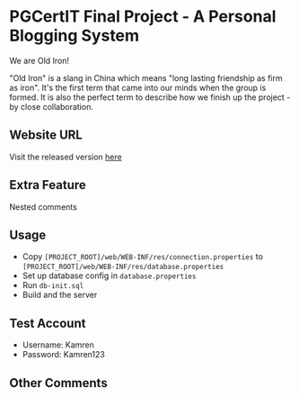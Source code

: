 # PGCertIT Final Project - A Personal Blogging System

We are Old Iron!

"Old Iron" is a slang in China which means "long lasting friendship as firm as iron". It's the first term that came into our minds when the group is formed. It is also the perfect term to describe how we finish up the project - by close collaboration.

## Website URL

Visit the released version [here](https://trex-sandwich.com/tweety_group-6-release)

## Extra Feature

Nested comments

## Usage

- Copy `[PROJECT_ROOT]/web/WEB-INF/res/connection.properties` to `[PROJECT_ROOT]/web/WEB-INF/res/database.properties`
- Set up database config in `database.properties`
- Run `db-init.sql`
- Build and the server

## Test Account

- Username: Kamren
- Password: Kamren123

## Other Comments
